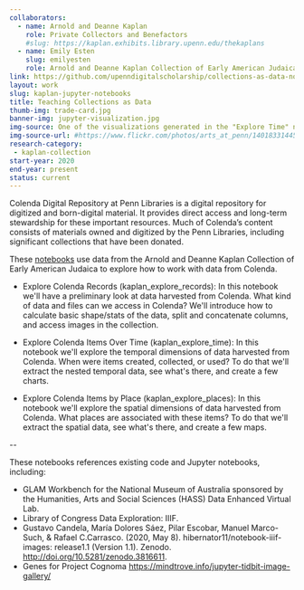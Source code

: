 ```yaml
---
collaborators: 
  - name: Arnold and Deanne Kaplan
    role: Private Collectors and Benefactors
    #slug: https://kaplan.exhibits.library.upenn.edu/thekaplans
  - name: Emily Esten
    slug: emilyesten
    role: Arnold and Deanne Kaplan Collection of Early American Judaica Curator of Digital Humanities
link: https://github.com/upenndigitalscholarship/collections-as-data-notebooks
layout: work
slug: kaplan-jupyter-notebooks
title: Teaching Collections as Data
thumb-img: trade-card.jpg
banner-img: jupyter-visualization.jpg
img-source: One of the visualizations generated in the "Explore Time" notebook. This shows that the majority of items in the collection date to the late 19th century. 
img-source-url: #https://www.flickr.com/photos/arts_at_penn/14018331445/
research-category: 
 - kaplan-collection
start-year: 2020
end-year: present
status: current
---
```


Colenda Digital Repository at Penn Libraries is a digital repository for digitized and born-digital material. It provides direct access and long-term stewardship for these important resources. Much of Colenda’s content consists of materials owned and digitized by the Penn Libraries, including significant collections that have been donated.

These [notebooks](https://mybinder.org/v2/gh/upenndigitalscholarship/collections-as-data-notebooks/HEAD) use data from the Arnold and Deanne Kaplan Collection of Early American Judaica to explore how to work with data from Colenda.

* Explore Colenda Records (kaplan_explore_records): In this notebook we'll have a preliminary look at data harvested from Colenda. What kind of data and files can we access in Colenda? We'll introduce how to calculate basic shape/stats of the data, split and concatenate columns, and access images in the collection.

* Explore Colenda Items Over Time (kaplan_explore_time): In this notebook we'll explore the temporal dimensions of data harvested from Colenda. When were items created, collected, or used? To do that we'll extract the nested temporal data, see what's there, and create a few charts.

* Explore Colenda Items by Place (kaplan_explore_places): In this notebook we'll explore the spatial dimensions of data harvested from Colenda. What places are associated with these items? To do that we'll extract the spatial data, see what's there, and create a few maps.

--

These notebooks references existing code and Jupyter notebooks, including:

* GLAM Workbench for the National Museum of Australia sponsored by the Humanities, Arts and Social Sciences (HASS) Data Enhanced Virtual Lab.
* Library of Congress Data Exploration: IIIF.
* Gustavo Candela, María Dolores Sáez, Pilar Escobar, Manuel Marco-Such, & Rafael C.Carrasco. (2020, May 8). hibernator11/notebook-iiif-images: release1.1 (Version 1.1). Zenodo. http://doi.org/10.5281/zenodo.3816611.
* Genes for Project Cognoma
https://mindtrove.info/jupyter-tidbit-image-gallery/